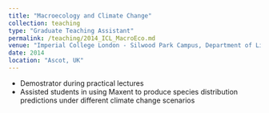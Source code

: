 ```yaml
---
title: "Macroecology and Climate Change"
collection: teaching
type: "Graduate Teaching Assistant"
permalink: /teaching/2014_ICL_MacroEco.md
venue: "Imperial College London - Silwood Park Campus, Department of Life Sciences"
date: 2014
location: "Ascot, UK"
---
```


- Demostrator during practical lectures
- Assisted students in using Maxent to produce species distribution predictions under different climate change scenarios
